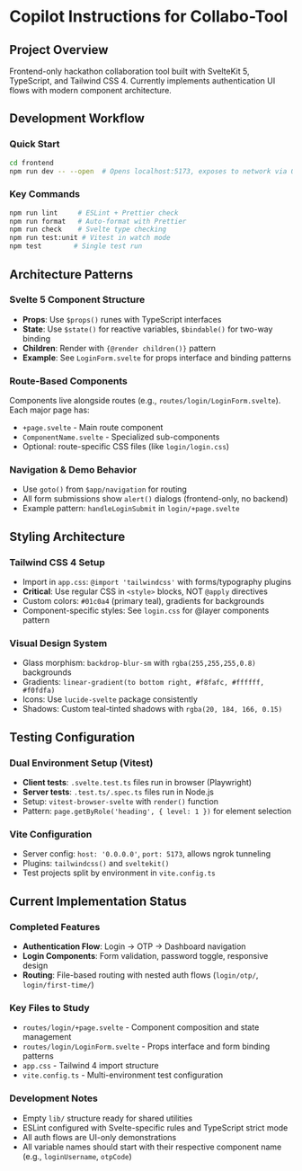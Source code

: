 # Copilot Instructions for Collabo-Tool

## Project Overview
Frontend-only hackathon collaboration tool built with SvelteKit 5, TypeScript, and Tailwind CSS 4. Currently implements authentication UI flows with modern component architecture.

## Development Workflow

### Quick Start
```bash
cd frontend
npm run dev -- --open  # Opens localhost:5173, exposes to network via 0.0.0.0
```

### Key Commands
```bash
npm run lint     # ESLint + Prettier check
npm run format   # Auto-format with Prettier  
npm run check    # Svelte type checking
npm run test:unit # Vitest in watch mode
npm test        # Single test run
```

## Architecture Patterns

### Svelte 5 Component Structure
- **Props**: Use `$props()` runes with TypeScript interfaces
- **State**: Use `$state()` for reactive variables, `$bindable()` for two-way binding
- **Children**: Render with `{@render children()}` pattern
- **Example**: See `LoginForm.svelte` for props interface and binding patterns

### Route-Based Components
Components live alongside routes (e.g., `routes/login/LoginForm.svelte`). Each major page has:
- `+page.svelte` - Main route component
- `ComponentName.svelte` - Specialized sub-components
- Optional: route-specific CSS files (like `login/login.css`)

### Navigation & Demo Behavior
- Use `goto()` from `$app/navigation` for routing
- All form submissions show `alert()` dialogs (frontend-only, no backend)
- Example pattern: `handleLoginSubmit` in `login/+page.svelte`

## Styling Architecture

### Tailwind CSS 4 Setup
- Import in `app.css`: `@import 'tailwindcss'` with forms/typography plugins
- **Critical**: Use regular CSS in `<style>` blocks, NOT `@apply` directives
- Custom colors: `#01c0a4` (primary teal), gradients for backgrounds
- Component-specific styles: See `login.css` for @layer components pattern

### Visual Design System
- Glass morphism: `backdrop-blur-sm` with `rgba(255,255,255,0.8)` backgrounds
- Gradients: `linear-gradient(to bottom right, #f8fafc, #ffffff, #f0fdfa)`
- Icons: Use `lucide-svelte` package consistently
- Shadows: Custom teal-tinted shadows with `rgba(20, 184, 166, 0.15)`

## Testing Configuration

### Dual Environment Setup (Vitest)
- **Client tests**: `.svelte.test.ts` files run in browser (Playwright)
- **Server tests**: `.test.ts/.spec.ts` files run in Node.js
- Setup: `vitest-browser-svelte` with `render()` function
- Pattern: `page.getByRole('heading', { level: 1 })` for element selection

### Vite Configuration
- Server config: `host: '0.0.0.0'`, `port: 5173`, allows ngrok tunneling
- Plugins: `tailwindcss()` and `sveltekit()` 
- Test projects split by environment in `vite.config.ts`

## Current Implementation Status

### Completed Features
- **Authentication Flow**: Login → OTP → Dashboard navigation
- **Login Components**: Form validation, password toggle, responsive design
- **Routing**: File-based routing with nested auth flows (`login/otp/`, `login/first-time/`)

### Key Files to Study
- `routes/login/+page.svelte` - Component composition and state management
- `routes/login/LoginForm.svelte` - Props interface and form binding patterns  
- `app.css` - Tailwind 4 import structure
- `vite.config.ts` - Multi-environment test configuration

### Development Notes
- Empty `lib/` structure ready for shared utilities
- ESLint configured with Svelte-specific rules and TypeScript strict mode
- All auth flows are UI-only demonstrations
- All variable names should start with their respective component name (e.g., `loginUsername`, `otpCode`)
